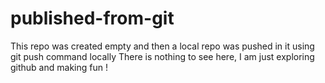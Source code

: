 # published-from-git
This repo was created empty and then a local repo was pushed in it using git push command locally
There is nothing to see here, I am just exploring github and making fun ! 
